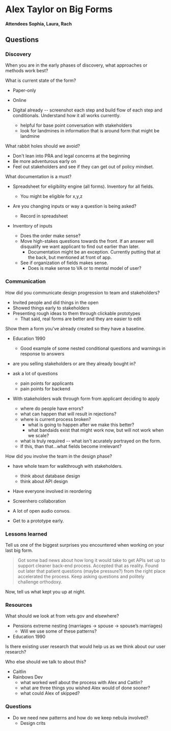 # Alex Taylor on Big Forms

#### Attendees Sophia, Laura, Rach

## Questions

### Discovery

When you are in the early phases of discovery, what approaches or methods work best? 

What is current state of the form? 
- Paper-only
- Online

- Digital already -- screenshot each step and build flow of each step and conditionals. Understand how it all works currently. 

   - helpful for base point conversation with stakeholders
   - look for landmines in information that is around form that might be landmine

What rabbit holes should we avoid? 

- Don't lean into PRA and legal concerns at the beginning
- Be more adventurous early on
- Feel out stakeholders and see if they can get out of policy mindset.

What documentation is a must?

- Spreadsheet for eligibility engine (all forms). Inventory for all fields. 
   - You might be eligible for x,y,z
   
- Are you changing inputs or way a question is being asked?
   - Record in spreadsheet
   
- Inventory of inputs
   - Does the order make sense?
   - Move high-stakes questions towards the front. If an answer will disqualify we want applicant to find out earlier than later.
      - Documentation might be an exception. Currently putting that at the back, but mentioned at front of app.
   - See if organization of fields makes sense. 
      - Does is make sense to VA or to mental model of user?
     

### Communication 

How did you communicate design progression to team and stakeholders?

- Invited people and did things in the open
- Showed things early to stakeholders
- Presenting rough ideas to them through clickable prototypes
  - That said, real forms are better and they are easier to edit

Show them a form you've already created so they have a baseline. 
- Education 1990
  - Good example of some nested conditional questions and warnings in response to answers

- are you selling stakeholders or are they already bought in? 
- ask a lot of questions
  - pain points for applicants
  - pain points for backend
  
- With stakeholders walk through form from applicant deciding to apply
   - where do people have errors?
   - what can happen that will result in rejections?
   - where is current process broken?
      - what is going to happen after we make this better?
      - what bandaids exist that might work now, but will not work when we scale?
   - what is truly required -- what isn't acurately portrayed on the form. 
   - If this, than that...what fields become irrelevant?

How did you involve the team in the design phase?

- have whole team for walkthrough with stakeholders. 
   - think about database design
   - think about API design
   
- Have everyone involved in reordering

- Screenhero collaboration

- A lot of open audio convos. 

- Get to a prototype early. 

### Lessons learned 

Tell us one of the biggest surprises you encountered when working on your last big form.
> Got some bad news about how long it would take to get APIs set up to support cleaner back-end process. Accepted that as reality. Found out later that patient questions (maybe pressure?) from the right place accelerated the process. Keep asking questions and politely challenge orthodoxy.

Now, tell us what kept you up at night.

### Resources

What should we look at from vets.gov and elsewhere?

- Pensions extreme nesting (marriages -> spouse -> spouse’s marriages)
   - Will we use some of these patterns?
- Education 1990

Is there existing user research that would help us as we think about our user research?

Who else should we talk to about this?

- Caitlin
- Rainbows Dev
   - what worked well about the process with Alex and Caitlin?
   - what are three things you wished Alex would of done sooner?
   - what could Alex of skipped?
   

### Questions

- Do we need new patterns and how do we keep nebula involved?
   - Design crits
